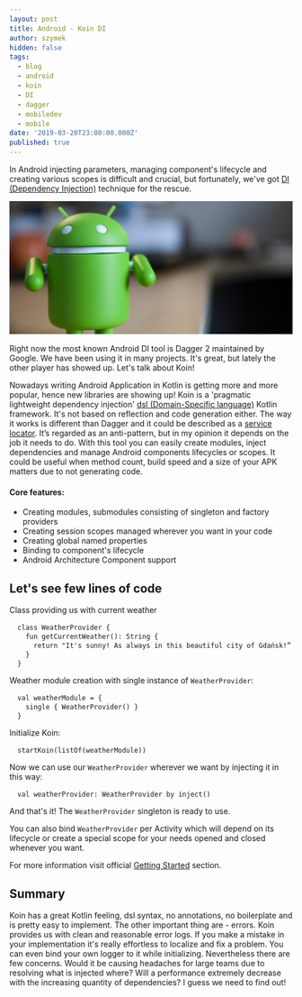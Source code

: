 ```yaml
---
layout: post
title: Android - Koin DI
author: szymek
hidden: false
tags:
  - blog
  - android
  - koin
  - DI
  - dagger
  - mobiledev
  - mobile
date: '2019-03-20T23:00:00.000Z'
published: true
---
```


In Android injecting parameters, managing component's lifecycle and creating various scopes is difficult and crucial, but fortunately, we've got [DI (Dependency Injection)](https://en.wikipedia.org/wiki/Dependency_injection) technique for the rescue.

<p align="center">
  <img src="/images/android-koin/android_photo.jpg">
</p>

Right now the most known Android DI tool is Dagger 2 maintained by Google. We have been using it in many projects. It's great, but lately the other player has showed up. Let's talk about Koin!

Nowadays writing Android Application in Kotlin is getting more and more popular, hence new libraries are showing up! Koin is a 'pragmatic lightweight dependency injection' [dsl (Domain-Specific language)](https://en.wikipedia.org/wiki/Domain-specific_language) Kotlin framework. It's not based on reflection and code generation either. The way it works is different than Dagger and it could be described as a [service locator](https://en.wikipedia.org/wiki/Service_locator_pattern). It’s regarded as an anti-pattern, but in my opinion it depends on the job it needs to do. With this tool you can easily create modules, inject dependencies and manage Android components lifecycles or scopes. It could be useful when method count, build speed and a size of your APK matters due to not generating code. 

#### Core features:
* Creating modules, submodules consisting of singleton and factory providers
* Creating session scopes managed wherever you want in your code
* Creating global named properties
* Binding to component's lifecycle
* Android Architecture Component support


## Let's see few lines of code
Class providing us with current weather
```
  class WeatherProvider {
    fun getCurrentWeather(): String {
      return "It's sunny! As always in this beautiful city of Gdańsk!”
    }
  }
```
Weather module creation with single instance of `WeatherProvider`:
```
  val weatherModule = {
    single { WeatherProvider() }
  }
 ```
Initialize Koin:
```
  startKoin(listOf(weatherModule))
```
Now we can use our `WeatherProvider` wherever we want by injecting it in this way:
```
  val weatherProvider: WeatherProvider by inject()
```
And that's it! The `WeatherProvider` singleton is ready to use.

You can also bind `WeatherProvider` per Activity which will depend on its lifecycle or create a special scope for your needs opened and closed whenever you want.

For more information visit official [Getting Started](https://insert-koin.io/docs/1.0/getting-started/introduction/) section.

## Summary
Koin has a great Kotlin feeling, dsl syntax, no annotations, no boilerplate and is pretty easy to implement. The other important thing are - errors. Koin provides us with clean and reasonable error logs. If you make a mistake in your implementation it's really effortless to localize and fix a problem. You can even bind your own logger to it while initializing.
Nevertheless there are few concerns. Would it be causing headaches for large teams due to resolving what is injected where? Will a performance extremely decrease with the increasing quantity of dependencies? I guess we need to find out!

